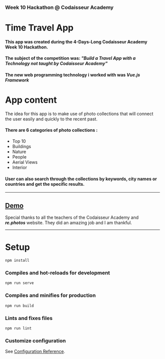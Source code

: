 ### Week 10 Hackathon @ Codaisseur Academy

# Time Travel App

#### This app was created during the 4-Days-Long Codaisseur Academy Week 10 Hackathon.

#### The subject of the competition was: **_"Build a Travel App with a Technology not taught by Codaisseur Academy"_**

#### The new web programming technology i worked with was **_Vue.js Framework_**

# App content

Τhe idea for this app is to make use of photo collections that will connect the user easily and quickly to the recent past.

#### There are 6 categories of photo collections :

- Top 10
- Buildings
- Nature
- People
- Aerial Views
- Interior

#### User can also search through the collections by keywords, city names or countries and get the specific results.

---

## [Demo](https://time-travel-app.herokuapp.com/#/)

Special thanks to all the teachers of the Codaisseur Academy and **_re.photos_** website. They did an amazing job and I am thankful.

---

# Setup

```
npm install
```

### Compiles and hot-reloads for development

```
npm run serve
```

### Compiles and minifies for production

```
npm run build
```

### Lints and fixes files

```
npm run lint
```

### Customize configuration

See [Configuration Reference](https://cli.vuejs.org/config/).
